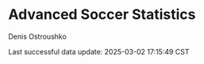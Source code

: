 # Advanced Soccer Statistics
Denis Ostroushko

<!-- gfm -->

Last successful data update: 2025-03-02 17:15:49 CST
